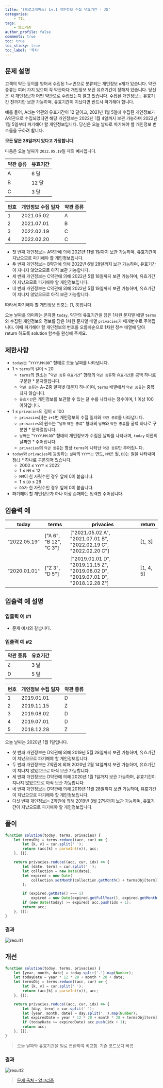 ```yaml
---
title: '[프로그래머스] Lv.1 개인정보 수집 유효기간 - JS'
categories:
    - TIL
tags:
    - 알고리즘
author_profile: false
comments: true
toc: true
toc_sticky: true
toc_label: '목차'
---
```


## 문제 설명

고객의 약관 동의를 얻어서 수집된 1~`n`번으로 분류되는 개인정보 `n`개가 있습니다. 약관 종류는 여러 가지 있으며 각 약관마다 개인정보 보관 유효기간이 정해져 있습니다. 당신은 각 개인정보가 어떤 약관으로 수집됐는지 알고 있습니다. 수집된 개인정보는 유효기간 전까지만 보관 가능하며, 유효기간이 지났다면 반드시 파기해야 합니다.

예를 들어, A라는 약관의 유효기간이 12 달이고, 2021년 1월 5일에 수집된 개인정보가 A약관으로 수집되었다면 해당 개인정보는 2022년 1월 4일까지 보관 가능하며 2022년 1월 5일부터 파기해야 할 개인정보입니다.
당신은 오늘 날짜로 파기해야 할 개인정보 번호들을 구하려 합니다.

**모든 달은 28일까지 있다고 가정합니다.**

다음은 오늘 날짜가 `2022.05.19`일 때의 예시입니다.

| 약관 종류 | 유효기간 |
| --------- | -------- |
| A         | 6 달     |
| B         | 12 달    |
| C         | 3 달     |

| 번호 | 개인정보 수집 일자 | 약관 종류 |
| ---- | ------------------ | --------- |
| 1    | 2021.05.02         | A         |
| 2    | 2021.07.01         | B         |
| 3    | 2022.02.19         | C         |
| 4    | 2022.02.20         | C         |

-   첫 번째 개인정보는 A약관에 의해 2021년 11월 1일까지 보관 가능하며, 유효기간이 지났으므로 파기해야 할 개인정보입니다.
-   두 번째 개인정보는 B약관에 의해 2022년 6월 28일까지 보관 가능하며, 유효기간이 지나지 않았으므로 아직 보관 가능합니다.
-   세 번째 개인정보는 C약관에 의해 2022년 5월 18일까지 보관 가능하며, 유효기간이 지났으므로 파기해야 할 개인정보입니다.
-   네 번째 개인정보는 C약관에 의해 2022년 5월 19일까지 보관 가능하며, 유효기간이 지나지 않았으므로 아직 보관 가능합니다.

따라서 파기해야 할 개인정보 번호는 [1, 3]입니다.

오늘 날짜를 의미하는 문자열 `today`, 약관의 유효기간을 담은 1차원 문자열 배열 `terms`와 수집된 개인정보의 정보를 담은 1차원 문자열 배열 `privacies`가 매개변수로 주어집니다. 이때 파기해야 할 개인정보의 번호를 오름차순으로 1차원 정수 배열에 담아 return 하도록 solution 함수를 완성해 주세요.

## 제한사항

-   `today`는 "`YYYY`.`MM`.`DD`" 형태로 오늘 날짜를 나타냅니다.
-   1 ≤ `terms`의 길이 ≤ 20
    -   `terms`의 원소는 "`약관 종류` `유효기간`" 형태의 `약관 종류`와 `유효기간`을 공백 하나로 구분한 \* 문자열입니다.
    -   `약관 종류`는 A~Z중 알파벳 대문자 하나이며, `terms` 배열에서 `약관 종류`는 중복되지 않습니다.
    -   `유효기간`은 개인정보를 보관할 수 있는 달 수를 나타내는 정수이며, 1 이상 100 이하입니다.
-   1 ≤ `privacies`의 길이 ≤ 100
    -   `privacies`[i]는 `i+1`번 개인정보의 수집 일자와 `약관 종류`를 나타냅니다.
    -   `privacies`의 원소는 "`날짜` `약관 종류`" 형태의 `날짜`와 `약관 종류`를 공백 하나로 구분한 \* 문자열입니다.
    -   `날짜`는 "`YYYY`.`MM`.`DD`" 형태의 개인정보가 수집된 날짜를 나타내며, `today` 이전의 날짜만 \* 주어집니다.
    -   `privacies`의 `약관 종류`는 항상 `terms`에 나타난 `약관 종류`만 주어집니다.
-   `today`와 `privacies`에 등장하는 `날짜`의 `YYYY`는 연도, `MM`은 월, `DD`는 일을 나타내며 점(.) \* 하나로 구분되어 있습니다.
    -   2000 ≤ `YYYY` ≤ 2022
    -   1 ≤ `MM` ≤ 12
    -   `MM`이 한 자릿수인 경우 앞에 0이 붙습니다.
    -   1 ≤ `DD` ≤ 28
    -   `DD`가 한 자릿수인 경우 앞에 0이 붙습니다.
-   파기해야 할 개인정보가 하나 이상 존재하는 입력만 주어집니다.

## 입출력 예

| today        | terms                  | privacies                                                                        | return    |
| ------------ | ---------------------- | -------------------------------------------------------------------------------- | --------- |
| "2022.05.19" | ["A 6", "B 12", "C 3"] | ["2021.05.02 A", "2021.07.01 B", "2022.02.19 C", "2022.02.20 C"]                 | [1, 3]    |
| "2020.01.01" | ["Z 3", "D 5"]         | ["2019.01.01 D", "2019.11.15 Z", "2019.08.02 D", "2019.07.01 D", "2018.12.28 Z"] | [1, 4, 5] |

## 입출력 예 설명

### 입출력 예 #1

-   문제 예시와 같습니다.

### 입출력 예 #2

| 약관 종류 | 유효기간 |
| --------- | -------- |
| Z         | 3 달     |
| D         | 5 달     |

| 번호 | 개인정보 수집 일자 | 약관 종류 |
| ---- | ------------------ | --------- |
| 1    | 2019.01.01         | D         |
| 2    | 2019.11.15         | Z         |
| 3    | 2019.08.02         | D         |
| 4    | 2019.07.01         | D         |
| 5    | 2018.12.28         | Z         |

오늘 날짜는 2020년 1월 1일입니다.

-   첫 번째 개인정보는 D약관에 의해 2019년 5월 28일까지 보관 가능하며, 유효기간이 지났으므로 파기해야 할 개인정보입니다.
-   두 번째 개인정보는 Z약관에 의해 2020년 2월 14일까지 보관 가능하며, 유효기간이 지나지 않았으므로 아직 보관 가능합니다.
-   세 번째 개인정보는 D약관에 의해 2020년 1월 1일까지 보관 가능하며, 유효기간이 지나지 않았으므로 아직 보관 가능합니다.
-   네 번째 개인정보는 D약관에 의해 2019년 11월 28일까지 보관 가능하며, 유효기간이 지났으므로 파기해야 할 개인정보입니다.
-   다섯 번째 개인정보는 Z약관에 의해 2019년 3월 27일까지 보관 가능하며, 유효기간이 지났으므로 파기해야 할 개인정보입니다.

## 풀이

```javascript
function solution(today, terms, privacies) {
    let termsObj = terms.reduce((acc, cur) => {
        let [k, v] = cur.split(' ');
        return (acc[k] = parseInt(v)), acc;
    }, {});

    return privacies.reduce((acc, cur, idx) => {
        let [date, term] = cur.split(' ');
        let collection = new Date(date);
        let expired = new Date(
            collection.setMonth(collection.getMonth() + termsObj[term])
        );

        if (expired.getDate() === 1)
            expired = new Date(expired.getFullYear(), expired.getMonth() - 1, 29);
        if (new Date(today) >= expired) acc.push(idx + 1);
        return acc;
    }, []);
}
```

### 결과

![result1](/assets/images/2023/09/22/algorithm-75-result1.png)

## 개선

```javascript
function solution(today, terms, privacies) {
    let [year, month, date] = today.split('.').map(Number);
    let todayDate = year * 12 * 28 + month * 28 + date;
    let termsObj = terms.reduce((acc, cur) => {
        let [k, v] = cur.split(' ');
        return (acc[k] = parseInt(v)), acc;
    }, {});

    return privacies.reduce((acc, cur, idx) => {
        let [day, term] = cur.split(' ');
        let [year, month, date] = day.split('.').map(Number);
        let expiredDate = year * 12 * 28 + month * 28 + termsObj[term] * 28 + date;
        if (todayDate >= expiredDate) acc.push(idx + 1);
        return acc;
    }, []);
}
```

> 오늘 날짜와 유효기간을 일로 변환하여 비교함. 기존 코드보다 빠름

### 결과

![result2](/assets/images/2023/09/22/algorithm-75-result2.png)

> [문제 출처 - 알고리즘](https://school.programmers.co.kr/learn/courses/30/lessons/150370)
